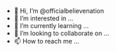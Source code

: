 - 👋 Hi, I’m @officialbelievenation
- 👀 I’m interested in ...
- 🌱 I’m currently learning ...
- 💞️ I’m looking to collaborate on ...
- 📫 How to reach me ...

<!---
officialbelievenation/officialbelievenation is a ✨ special ✨ repository because its `README.md` (this file) appears on your GitHub profile.
You can click the Preview link to take a look at your changes.
--->
